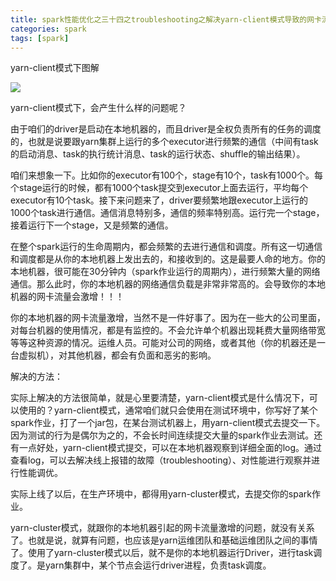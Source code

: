 ```yaml
---
title: spark性能优化之三十四之troubleshooting之解决yarn-client模式导致的网卡流量激增问题
categories: spark  
tags: [spark]
---
```



yarn-client模式下图解

<!--more-->


![](http://ols7leonh.bkt.clouddn.com//assert/img/bigdata/spark从入门到精通_笔记/performance_yarn_client.png)



yarn-client模式下，会产生什么样的问题呢？

由于咱们的driver是启动在本地机器的，而且driver是全权负责所有的任务的调度的，也就是说要跟yarn集群上运行的多个executor进行频繁的通信（中间有task的启动消息、task的执行统计消息、task的运行状态、shuffle的输出结果）。

咱们来想象一下。比如你的executor有100个，stage有10个，task有1000个。每个stage运行的时候，都有1000个task提交到executor上面去运行，平均每个executor有10个task。接下来问题来了，driver要频繁地跟executor上运行的1000个task进行通信。通信消息特别多，通信的频率特别高。运行完一个stage，接着运行下一个stage，又是频繁的通信。

在整个spark运行的生命周期内，都会频繁的去进行通信和调度。所有这一切通信和调度都是从你的本地机器上发出去的，和接收到的。这是最要人命的地方。你的本地机器，很可能在30分钟内（spark作业运行的周期内），进行频繁大量的网络通信。那么此时，你的本地机器的网络通信负载是非常非常高的。会导致你的本地机器的网卡流量会激增！！！

你的本地机器的网卡流量激增，当然不是一件好事了。因为在一些大的公司里面，对每台机器的使用情况，都是有监控的。不会允许单个机器出现耗费大量网络带宽等等这种资源的情况。运维人员。可能对公司的网络，或者其他（你的机器还是一台虚拟机），对其他机器，都会有负面和恶劣的影响。

解决的方法：

实际上解决的方法很简单，就是心里要清楚，yarn-client模式是什么情况下，可以使用的？yarn-client模式，通常咱们就只会使用在测试环境中，你写好了某个spark作业，打了一个jar包，在某台测试机器上，用yarn-client模式去提交一下。因为测试的行为是偶尔为之的，不会长时间连续提交大量的spark作业去测试。还有一点好处，yarn-client模式提交，可以在本地机器观察到详细全面的log。通过查看log，可以去解决线上报错的故障（troubleshooting）、对性能进行观察并进行性能调优。

实际上线了以后，在生产环境中，都得用yarn-cluster模式，去提交你的spark作业。

yarn-cluster模式，就跟你的本地机器引起的网卡流量激增的问题，就没有关系了。也就是说，就算有问题，也应该是yarn运维团队和基础运维团队之间的事情了。使用了yarn-cluster模式以后，就不是你的本地机器运行Driver，进行task调度了。是yarn集群中，某个节点会运行driver进程，负责task调度。







